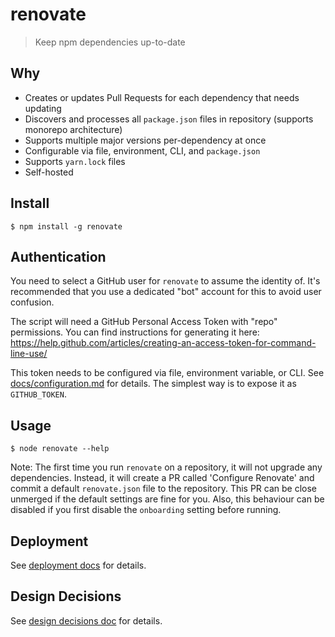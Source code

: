 # renovate

> Keep npm dependencies up-to-date

##  Why

- Creates or updates Pull Requests for each dependency that needs updating
- Discovers and processes all `package.json` files in repository (supports monorepo architecture)
- Supports multiple major versions per-dependency at once
- Configurable via file, environment, CLI, and `package.json`
- Supports `yarn.lock` files
- Self-hosted

## Install

```
$ npm install -g renovate
```

## Authentication

You need to select a GitHub user for `renovate` to assume the identity of. It's recommended that you use a dedicated "bot" account for this to avoid user confusion.

The script will need a GitHub Personal Access Token with "repo" permissions. You can find instructions for generating it here: https://help.github.com/articles/creating-an-access-token-for-command-line-use/

This token needs to be configured via file, environment variable, or CLI. See [docs/configuration.md](docs/configuration.md) for details.
The simplest way is to expose it as `GITHUB_TOKEN`.

## Usage

```
$ node renovate --help
```

Note: The first time you run `renovate` on a repository, it will not upgrade any dependencies. Instead, it will create a PR called 'Configure Renovate' and commit a default `renovate.json` file to the repository. This PR can be close unmerged if the default settings are fine for you. Also, this behaviour can be disabled if you first disable the `onboarding` setting before running.

## Deployment

See [deployment docs](docs/deployment.md) for details.

## Design Decisions

See [design decisions doc](docs/design-decisions.md) for details.

